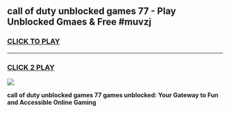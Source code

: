 
## call of duty   unblocked games 77 - Play Unblocked Gmaes & Free #muvzj
<h3>
<a href="https://news.freeplayer.one?title=call_of_duty___unblocked_games_77&ref=24F">CLICK TO PLAY</a></h3>
<hr>

<h3>
<a href="https://news.freeplayer.one?title=call_of_duty___unblocked_games_77&ref=24F">CLICK 2 PLAY</a>
  
</h3>

<a href="https://news.freeplayer.one?title=call_of_duty___unblocked_games_77&ref=24F/"><img src="https://clearcache.store/games.png"></a>


**call of duty   unblocked games 77 games unblocked: Your Gateway to Fun and Accessible Online Gaming**

